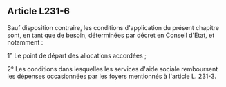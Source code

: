 ## Article L231-6

Sauf disposition contraire, les conditions d'application du présent chapitre sont, en tant que de besoin,
déterminées par décret en Conseil d'Etat, et notamment :

1° Le point de départ des allocations accordées ;

2° Les conditions dans lesquelles les services d'aide sociale remboursent les dépenses occasionnées par les
foyers mentionnés à l'article L. 231-3.


